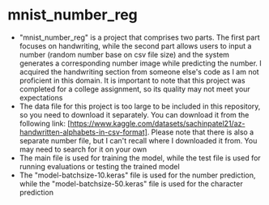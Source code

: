 # mnist_number_reg
+ "mnist_number_reg" is a project that comprises two parts. The first part focuses on handwriting, while the second part allows users to input a number (random number base on csv file size) and the system generates a corresponding number image while predicting the number. I acquired the handwriting section from someone else's code as I am not proficient in this domain. It is important to note that this project was completed for a college assignment, so its quality may not meet your expectations
+ The data file for this project is too large to be included in this repository, so you need to download it separately. You can download it from the following link: [https://www.kaggle.com/datasets/sachinpatel21/az-handwritten-alphabets-in-csv-format]. Please note that there is also a separate number file, but I can't recall where I downloaded it from. You may need to search for it on your own
+ The main file is used for training the model, while the test file is used for running evaluations or testing the trained model
+ The "model-batchsize-10.keras" file is used for the number prediction, while the "model-batchsize-50.keras" file is used for the character prediction
